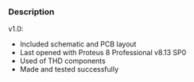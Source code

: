 ### Description

v1.0:
- Included schematic and PCB layout
- Last opened with Proteus 8 Professional v8.13 SP0
- Used of THD components
- Made and tested successfully 
